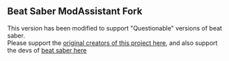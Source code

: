 ## Beat Saber ModAssistant Fork
This version has been modified to support "Questionable" versions of  beat saber.<br>
Please support the [original creators of this project here](https://github.com/Assistant/ModAssistant), and also support the devs of [beat saber here](https://store.steampowered.com/app/620980/Beat_Saber/) 